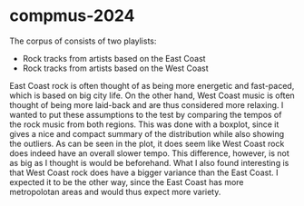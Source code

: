 # compmus-2024

The corpus of consists of two playlists: 
- Rock tracks from artists based on the East Coast
- Rock tracks from artists based on the West Coast

East Coast rock is often thought of as being more energetic and fast-paced, which is based on big city life. On the other hand, West Coast music is often thought of being more laid-back and are thus considered more relaxing. I wanted to put these assumptions to the test by comparing the tempos of the rock music from both regions. This was done with a boxplot, since it gives a nice and compact summary of the distribution while also showing the outliers. As can be seen in the plot, it does seem like West Coast rock does indeed have an overall slower tempo. This difference, however, is not as big as I thought is would be beforehand. What I also found interesting is that West Coast rock does have a bigger variance than the East Coast. I expected it to be the other way, since the East Coast has more metropolotan areas and would thus expect more variety. 
